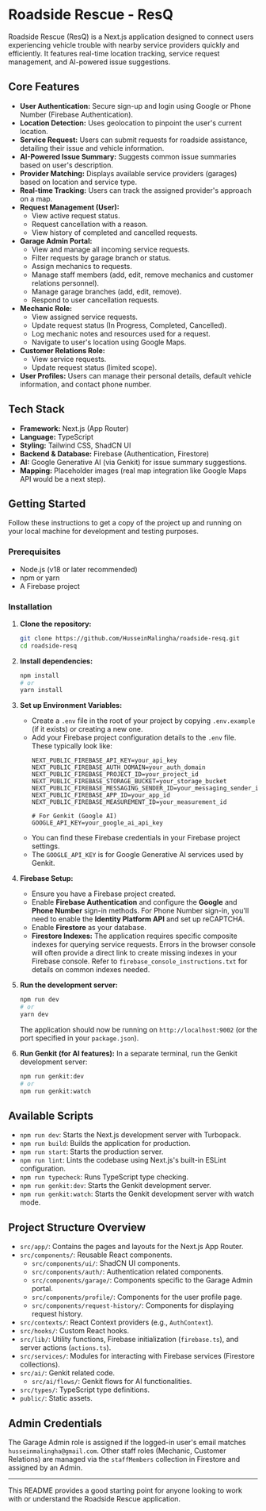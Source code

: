 # Roadside Rescue - ResQ

Roadside Rescue (ResQ) is a Next.js application designed to connect users experiencing vehicle trouble with nearby service providers quickly and efficiently. It features real-time location tracking, service request management, and AI-powered issue suggestions.

## Core Features

*   **User Authentication:** Secure sign-up and login using Google or Phone Number (Firebase Authentication).
*   **Location Detection:** Uses geolocation to pinpoint the user's current location.
*   **Service Request:** Users can submit requests for roadside assistance, detailing their issue and vehicle information.
*   **AI-Powered Issue Summary:** Suggests common issue summaries based on user's description.
*   **Provider Matching:** Displays available service providers (garages) based on location and service type.
*   **Real-time Tracking:** Users can track the assigned provider's approach on a map.
*   **Request Management (User):**
    *   View active request status.
    *   Request cancellation with a reason.
    *   View history of completed and cancelled requests.
*   **Garage Admin Portal:**
    *   View and manage all incoming service requests.
    *   Filter requests by garage branch or status.
    *   Assign mechanics to requests.
    *   Manage staff members (add, edit, remove mechanics and customer relations personnel).
    *   Manage garage branches (add, edit, remove).
    *   Respond to user cancellation requests.
*   **Mechanic Role:**
    *   View assigned service requests.
    *   Update request status (In Progress, Completed, Cancelled).
    *   Log mechanic notes and resources used for a request.
    *   Navigate to user's location using Google Maps.
*   **Customer Relations Role:**
    *   View service requests.
    *   Update request status (limited scope).
*   **User Profiles:** Users can manage their personal details, default vehicle information, and contact phone number.

## Tech Stack

*   **Framework:** Next.js (App Router)
*   **Language:** TypeScript
*   **Styling:** Tailwind CSS, ShadCN UI
*   **Backend & Database:** Firebase (Authentication, Firestore)
*   **AI:** Google Generative AI (via Genkit) for issue summary suggestions.
*   **Mapping:** Placeholder images (real map integration like Google Maps API would be a next step).

## Getting Started

Follow these instructions to get a copy of the project up and running on your local machine for development and testing purposes.

### Prerequisites

*   Node.js (v18 or later recommended)
*   npm or yarn
*   A Firebase project

### Installation

1.  **Clone the repository:**
    ```bash
    git clone https://github.com/HusseinMalingha/roadside-resq.git
    cd roadside-resq
    ```

2.  **Install dependencies:**
    ```bash
    npm install
    # or
    yarn install
    ```

3.  **Set up Environment Variables:**
    *   Create a `.env` file in the root of your project by copying `.env.example` (if it exists) or creating a new one.
    *   Add your Firebase project configuration details to the `.env` file. These typically look like:
        ```env
        NEXT_PUBLIC_FIREBASE_API_KEY=your_api_key
        NEXT_PUBLIC_FIREBASE_AUTH_DOMAIN=your_auth_domain
        NEXT_PUBLIC_FIREBASE_PROJECT_ID=your_project_id
        NEXT_PUBLIC_FIREBASE_STORAGE_BUCKET=your_storage_bucket
        NEXT_PUBLIC_FIREBASE_MESSAGING_SENDER_ID=your_messaging_sender_id
        NEXT_PUBLIC_FIREBASE_APP_ID=your_app_id
        NEXT_PUBLIC_FIREBASE_MEASUREMENT_ID=your_measurement_id

        # For Genkit (Google AI)
        GOOGLE_API_KEY=your_google_ai_api_key
        ```
    *   You can find these Firebase credentials in your Firebase project settings.
    *   The `GOOGLE_API_KEY` is for Google Generative AI services used by Genkit.

4.  **Firebase Setup:**
    *   Ensure you have a Firebase project created.
    *   Enable **Firebase Authentication** and configure the **Google** and **Phone Number** sign-in methods. For Phone Number sign-in, you'll need to enable the **Identity Platform API** and set up reCAPTCHA.
    *   Enable **Firestore** as your database.
    *   **Firestore Indexes:** The application requires specific composite indexes for querying service requests. Errors in the browser console will often provide a direct link to create missing indexes in your Firebase console. Refer to `firebase_console_instructions.txt` for details on common indexes needed.

5.  **Run the development server:**
    ```bash
    npm run dev
    # or
    yarn dev
    ```
    The application should now be running on `http://localhost:9002` (or the port specified in your `package.json`).

6.  **Run Genkit (for AI features):**
    In a separate terminal, run the Genkit development server:
    ```bash
    npm run genkit:dev
    # or
    npm run genkit:watch
    ```

## Available Scripts

*   `npm run dev`: Starts the Next.js development server with Turbopack.
*   `npm run build`: Builds the application for production.
*   `npm run start`: Starts the production server.
*   `npm run lint`: Lints the codebase using Next.js's built-in ESLint configuration.
*   `npm run typecheck`: Runs TypeScript type checking.
*   `npm run genkit:dev`: Starts the Genkit development server.
*   `npm run genkit:watch`: Starts the Genkit development server with watch mode.

## Project Structure Overview

*   `src/app/`: Contains the pages and layouts for the Next.js App Router.
*   `src/components/`: Reusable React components.
    *   `src/components/ui/`: ShadCN UI components.
    *   `src/components/auth/`: Authentication related components.
    *   `src/components/garage/`: Components specific to the Garage Admin portal.
    *   `src/components/profile/`: Components for the user profile page.
    *   `src/components/request-history/`: Components for displaying request history.
*   `src/contexts/`: React Context providers (e.g., `AuthContext`).
*   `src/hooks/`: Custom React hooks.
*   `src/lib/`: Utility functions, Firebase initialization (`firebase.ts`), and server actions (`actions.ts`).
*   `src/services/`: Modules for interacting with Firebase services (Firestore collections).
*   `src/ai/`: Genkit related code.
    *   `src/ai/flows/`: Genkit flows for AI functionalities.
*   `src/types/`: TypeScript type definitions.
*   `public/`: Static assets.

## Admin Credentials

The Garage Admin role is assigned if the logged-in user's email matches `husseinmalingha@gmail.com`. Other staff roles (Mechanic, Customer Relations) are managed via the `staffMembers` collection in Firestore and assigned by an Admin.

---

This README provides a good starting point for anyone looking to work with or understand the Roadside Rescue application.
